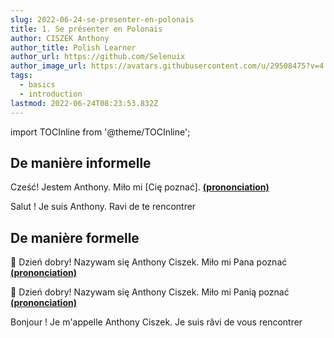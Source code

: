 ```yaml
---
slug: 2022-06-24-se-presenter-en-polonais
title: 1. Se présenter en Polonais
author: CISZEK Anthony
author_title: Polish Learner
author_url: https://github.com/Selenuix
author_image_url: https://avatars.githubusercontent.com/u/29508475?v=4
tags:
  - basics
  - introduction
lastmod: 2022-06-24T08:23:53.832Z
---
```


import TOCInline from '@theme/TOCInline';

<TOCInline toc={toc} />

## De manière informelle

Cześć! Jestem Anthony. Miło mi [Cię poznać]. **[(prononciation)](https://cdn.selenuix.tools/polonais/public/audio/1-1.mp3)**

Salut ! Je suis Anthony. Ravi de te rencontrer

## De manière formelle
:man: Dzień dobry! Nazywam się Anthony Ciszek. Miło mi Pana poznać **[(prononciation)](https://cdn.selenuix.tools/polonais/public/audio/1-2.mp3)**

:woman: Dzień dobry! Nazywam się Anthony Ciszek. Miło mi Panią poznać **[(prononciation)](https://cdn.selenuix.tools/polonais/public/audio/1-3.mp3)**

Bonjour ! Je m'appelle Anthony Ciszek. Je suis râvi de vous rencontrer
